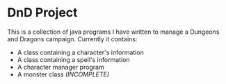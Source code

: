 # DnD Project

This is a collection of java programs I have written to manage a Dungeons and Dragons campaign.
Currently it contains:
* A class containing a character's information
* A class containing a spell's information
* A character manager program
* A monster class *(INCOMPLETE)*

